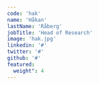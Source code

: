 ```yaml
---
code: 'hak'
name: 'Håkan'
lastName: 'Råberg'
jobTitle: 'Head of Research'
image: 'hak.jpg'
linkedin: '#'
twitter: '#'
github: '#'
featured:
  weight": 4
---
```

